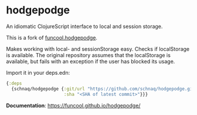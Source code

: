 # hodgepodge

An idiomatic ClojureScript interface to local and session storage.

This is a fork of [funcool.hodgepodge](https://github.com/funcool/hodgepodge).

Makes working with local- and sessionStorage easy. Checks if localStorage is
available. The original repository assumes that the localStorage is available,
but fails with an exception if the user has blocked its usage.

Import it in your deps.edn:

```clojure
{:deps
  {schnaq/hodgepodge {:git/url "https://github.com/schnaq/hodgepodge.git"
                      :sha "<SHA of latest commit>"}}}
```

**Documentation**: https://funcool.github.io/hodgepodge/
